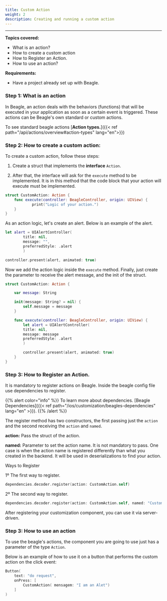 ```yaml
---
title: Custom Action
weight: 2
description: Creating and running a custom action
---
```


---

**Topics covered:**
- What is an action?
- How to create a custom action
- How to Register an Action.
- How to use an action?
 
**Requirements:**
 - Have a project already set up with Beagle.

### **Step 1: What is an action** 

In Beagle, an action deals with the behaviors (functions) that will be executed in your application as soon as a certain event is triggered. These actions can be Beagle's own standard or custom actions.

To see standard beagle actions [**Action types.**]({{< ref path="/api/actions/overview#action-types" lang="en">}})


### **Step 2: How to create a custom action:**

To create a custom action, follow these steps:

1. Create a struct that implements the **interface** `Action`.

2. After that, the interface will ask for the `execute` method to be implemented. It is in this method that the code block that your action will execute must be implemented.

```swift
struct CustomAction: Action {
    func execute(controller: BeagleController, origin: UIView) {
            print("Logic of your action.")
    }
}
```

As an action logic, let's create an alert. Below is an example of the alert.

```swift
let alert = UIAlertController(
        title: nil,
        message: "",
        preferredStyle: .alert
        )

controller.present(alert, animated: true)
```

Now we add the action logic inside the `execute` method.
Finally, just create the parameter to receive the alert message, and the init of the struct.

```swift
struct CustomAction: Action {

    var message: String

    init(message: String? = nil) {
        self.message = message
    }

    func execute(controller: BeagleController, origin: UIView) {
        let alert = UIAlertController(
        title: nil,
        message: message
        preferredStyle: .alert 
        )

        controller.present(alert, animated: true)
    }
}
```

### **Step 3: How to Register an Action.**

It is mandatory to register actions on Beagle. Inside the beagle config file use dependencies to register.

{{% alert color="info" %}} To learn more about dependencies. [Beagle Dependencies]({{< ref path="/ios/customization/beagles-dependencies" lang="en" >}}). {{% /alert %}}

The register method has two constructors, the first passing just the `action` and the second receiving the `action` and `named`.

**action:** Pass the struct of the action.

**named:** Parameter to set the action name. It is not mandatory to pass. One case is when the action name is registered differently than what you created in the backend. It will be used in deserializations to find your action.

Ways to Register

1º The first way to register.
```swift
dependencies.decoder.register(action: CustomAction.self)
```

2º The second way to register.
```swift 
dependencies.decoder.register(action: CustomAction.self, named: "CustomAction")
```

After registering your customization component, you can use it via server-driven.

### **Step 3: How to use an action**

To use the beagle's actions, the component you are going to use just has a parameter of the type `Action`.

Below is an example of how to use it on a button that performs the custom action on the click event:

```swift
Button(
    text: "do request",
    onPress: [
        CustomAction( mensagem: "I am an Alet")
    ]
)
```